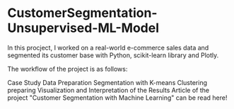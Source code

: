 # CustomerSegmentation-Unsupervised-ML-Model

In this procject, I worked on a real-world e-commerce sales data and segmented its customer base with Python, scikit-learn library and Plotly.

The workflow of the project is as follows:

Case Study
Data Preparation
Segmentation with K-means Clustering
preparing Visualization and Interpretation of the Results
Article of the project "Customer Segmentation with Machine Learning" can be read here!
